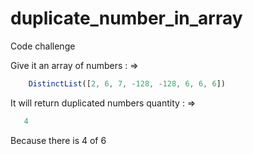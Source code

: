 # duplicate_number_in_array


Code challenge

Give it an array of numbers : =>
```javascript
    DistinctList([2, 6, 7, -128, -128, 6, 6, 6])
```

It will return duplicated numbers quantity : => 
```javascript
   4
```
Because there is 4 of 6
